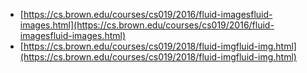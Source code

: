 - [https://cs.brown.edu/courses/cs019/2016/fluid-imagesfluid-images.html](https://cs.brown.edu/courses/cs019/2016/fluid-imagesfluid-images.html)
- [https://cs.brown.edu/courses/cs019/2018/fluid-imgfluid-img.html](https://cs.brown.edu/courses/cs019/2018/fluid-imgfluid-img.html)


